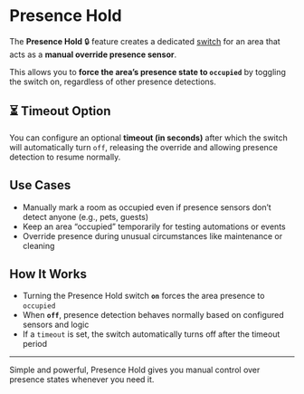 # Presence Hold

The **Presence Hold** 🔒 feature creates a dedicated [switch](https://www.home-assistant.io/integrations/switch/) for an area that acts as a **manual override presence sensor**.

This allows you to **force the area’s presence state to `occupied`** by toggling the switch on, regardless of other presence detections.


## ⏳ Timeout Option

You can configure an optional **timeout (in seconds)** after which the switch will automatically turn `off`, releasing the override and allowing presence detection to resume normally.

## Use Cases

- Manually mark a room as occupied even if presence sensors don’t detect anyone (e.g., pets, guests)
- Keep an area “occupied” temporarily for testing automations or events
- Override presence during unusual circumstances like maintenance or cleaning

## How It Works

- Turning the Presence Hold switch **`on`** forces the area presence to `occupied`
- When **`off`**, presence detection behaves normally based on configured sensors and logic
- If a `timeout` is set, the switch automatically turns off after the timeout period

---

Simple and powerful, Presence Hold gives you manual control over presence states whenever you need it.
